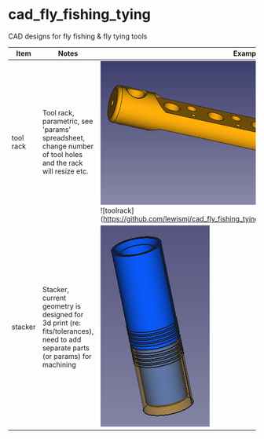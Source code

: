 # cad_fly_fishing_tying
CAD designs for fly fishing &amp; fly tying tools





| Item      | Notes                                                        | Example                                                      |                                                              |
| --------- | ------------------------------------------------------------ | ------------------------------------------------------------ | ------------------------------------------------------------ |
| tool rack | Tool rack, parametric, see 'params' spreadsheet, change number of tool holes and the rack will resize etc. | ![toolrack](https://github.com/lewismj/cad_fly_fishing_tying/blob/main/img/tool_rack.png)<br />![toolrack](https://github.com/lewismj/cad_fly_fishing_tying/blob/main/img/tool_rack_transparent.png | ![toolrack](https://github.com/lewismj/cad_fly_fishing_tying/blob/main/img/tool_rack_machined.jpg)<br>![toolrack](https://github.com/lewismj/cad_fly_fishing_tying/blob/main/img/tool_rack_in_use.jpg) |
| stacker   | Stacker, current geometry is designed for 3d print (re: fits/tolerances), need to add separate parts (or params) for machining | ![stacker](https://github.com/lewismj/cad_fly_fishing_tying/blob/main/img/hair_stacker.png) |                                                              |

